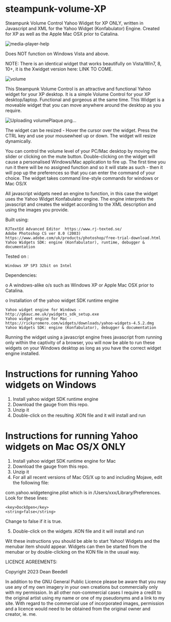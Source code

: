 # steampunk-volume-XP
 
Steampunk Volume Control Yahoo Widget for XP ONLY, written in Javascript and XML 
for the Yahoo Widget (Konfabulator) Engine. Created for XP as well as the Apple 
Mac OSX prior to Catalina. 

![media-player-help](https://github.com/yereverluvinunclebert/steampunk-volume-XP/assets/2788342/c215f302-f580-4078-a446-001b87c7ad92)

Does NOT function on Windows Vista and above.

NOTE: There is an identical widget that works beautifully on Vista/Win7, 8, 10+, 
it is the Xwidget version here: LINK TO COME.

![volume](https://github.com/yereverluvinunclebert/steampunk-volume-XP/assets/2788342/4c635320-3219-4f95-aeba-98634e88f811)

This Steampunk Volume Control is an attractive and functional Yahoo widget for 
your XP desktop. It is a simple Volume Control for your XP desktop/laptop. 
Functional and gorgeous at the same time. This Widget is a moveable widget that 
you can move anywhere around the desktop as you require.

![Uploading volumePlaque.png…]()

The widget can be resized - Hover the cursor over the widget. Press the CTRL key 
and use your mousewheel up or down. The widget will resize dynamically.

You can control the volume level of your PC/Mac desktop by moving the slider or 
clicking on the mute button. Double-clicking on the widget will cause a 
personalised Windows/Mac application to fire up. The first time you run it there 
will be no assigned function and so it will state as such - then it will pop up 
the preferences so that you can enter the command of your choice. The widget 
takes command line-style commands for windows or Mac OS/X

All javascript widgets need an engine to function, in this case the widget uses 
the Yahoo Widget Konfabulator engine. The engine interprets the javascript and 
creates the widget according to the XML description and using the images you 
provide. 

Built using: 

	RJTextEd Advanced Editor  https://www.rj-texted.se/ 
	Adobe Photoshop CS ver 8.0 (2003)  https://www.adobe.com/uk/products/photoshop/free-trial-download.html  
	Yahoo Widgets SDK: engine (Konfabulator), runtime, debugger & documentation

Tested on :
  
	Windows XP SP3 32bit on Intel    
  
Dependencies:
 
 o A windows-alike o/s such as Windows XP or Apple Mac OSX prior to Catalina.    	
 
 o Installation of the yahoo widget SDK runtime engine  
 
	Yahoo widget engine for Windows - http://g6auc.me.uk/ywidgets_sdk_setup.exe  
	Yahoo widget engine for Mac - https://rickyromero.com/widgets/downloads/yahoo-widgets-4.5.2.dmg
	Yahoo Widgets SDK: engine (Konfabulator), debugger & documentation

Running the widget using a javascript engine frees javascript from running only 
within the captivity of a browser, you will now be able to run these widgets on 
your Windows desktop as long as you have the correct widget engine installed.

 
Instructions for running Yahoo widgets on Windows
=================================================

1. Install yahoo widget SDK runtime engine
2. Download the gauge from this repo.
3. Unzip it
4. Double-click on the resulting .KON file and it will install and run

Instructions for running Yahoo widgets on Mac OS/X ONLY
========================================================

1. Install yahoo widget SDK runtime engine for Mac
2. Download the gauge from this repo.
3. Unzip it
4. For all all recent versions of Mac OS/X up to and including Mojave, edit the following 
file:

com.yahoo.widgetengine.plist which is in /Users/xxx/Library/Preferences. Look 
for these lines: 
   
	<key>DockOpen</key>  
	<string>false</string>  

Change to false if it is true.

5. Double-click on the widgets .KON file and it will install and run

Wit these instructions you should be able to start Yahoo! Widgets and the 
menubar item should appear. Widgets can then be started from the menubar or by 
double-clicking on the KON file in the usual way.



LICENCE AGREEMENTS:

Copyright 2023 Dean Beedell

In addition to the GNU General Public Licence please be aware that you may use
any of my own imagery in your own creations but commercially only with my
permission. In all other non-commercial cases I require a credit to the
original artist using my name or one of my pseudonyms and a link to my site.
With regard to the commercial use of incorporated images, permission and a
licence would need to be obtained from the original owner and creator, ie. me.
